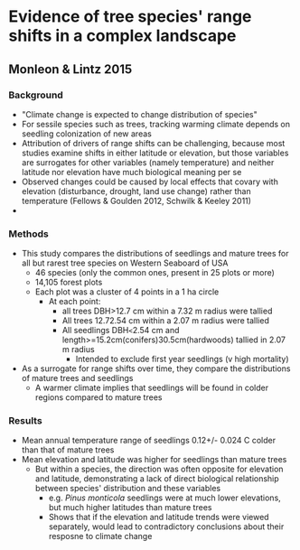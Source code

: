 # Evidence of tree species' range shifts in a complex landscape
## Monleon & Lintz 2015

### Background
* "Climate change is expected to change distribution of species"
* For sessile species such as trees, tracking warming climate depends on seedling colonization of new areas
* Attribution of drivers of range shifts can be challenging, because most studies examine shifts in either latitude or elevation, but those variables are surrogates for other variables (namely temperature) and neither latitude nor elevation have much biological meaning per se
* Observed changes could be caused by local effects that covary with elevation (disturbance, drought, land use change) rather than temperature (Fellows & Goulden 2012, Schwilk & Keeley 2011)
*
### Methods
* This study compares the distributions of seedlings and mature trees for all but rarest tree species on Western Seaboard of USA
	* 46 species (only the common ones, present in 25 plots or more)
	* 14,105 forest plots
	* Each plot was a cluster of 4 points in a 1 ha circle
		* At each point:
			* all trees DBH>12.7 cm within a 7.32 m radius were tallied
			* All trees 12.7<DBH>2.54 cm within a 2.07 m radius were tallied
			* All seedlings DBH`<`2.54 cm and length>=15.2cm(conifers)30.5cm(hardwoods) tallied in 2.07 m radius
				* Intended to exclude first year seedlings (v high mortality)
* As a surrogate for range shifts over time, they compare the distributions of mature trees and seedlings
	* A warmer climate implies that seedlings will be found in colder regions compared to mature trees 

### Results
* Mean annual temperature range of seedlings 0.12+/- 0.024 C colder than that of mature trees
* Mean elevation and latitude was higher for seedlings than mature trees
	* But within a species, the direction was often opposite for elevation and latitude, demonstrating a lack of direct biological relationship between species' distribution and these variables 
		* e.g. _Pinus monticola_ seedlings were at much lower elevations, but much higher latitudes than mature trees 
		* Shows that if the elevation and latitude trends were viewed separately, would lead to contradictory conclusions about their resposne to climate change 
